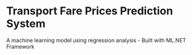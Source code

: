# Transport Fare Prices Prediction System
 A machine learning model using regression analysis - Built with ML.NET Framework

